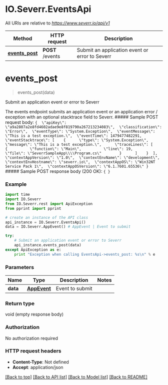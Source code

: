 # IO.Severr.EventsApi

All URIs are relative to *https://www.severr.io/api/v1*

Method | HTTP request | Description
------------- | ------------- | -------------
[**events_post**](EventsApi.md#events_post) | **POST** /events | Submit an application event or error to Severr


# **events_post**
> events_post(data)

Submit an application event or error to Severr

 The events endpoint submits an application event or an application error / exception with an optional stacktrace field to Severr.  ##### Sample POST request body: ``` {  \"apiKey\": \"a9a2807a2e8fd4602adae9e8f819790a267213234083\",  \"classification\": \"Error\",  \"eventType\": \"System.Exception\",  \"eventMessage\": \"This is a test exception.\",  \"eventTime\": 1479477482291,  \"eventStacktrace\": [    {      \"type\": \"System.Exception\",      \"message\": \"This is a test exception.\",      \"traceLines\": [        {          \"function\": \"Main\",          \"line\": 19,          \"file\": \"SeverrSampleApp\\\\Program.cs\"        }      ]    }  ],  \"contextAppVersion\": \"1.0\",  \"contextEnvName\": \"development\",  \"contextEnvHostname\": \"severr.io\",  \"contextAppOS\": \"Win32NT Service Pack 1\",  \"contextAppOSVersion\": \"6.1.7601.65536\" } ``` ##### Sample POST response body (200 OK): ``` { } ``` 

### Example 
```python
import time
import IO.Severr
from IO.Severr.rest import ApiException
from pprint import pprint

# create an instance of the API class
api_instance = IO.Severr.EventsApi()
data = IO.Severr.AppEvent() # AppEvent | Event to submit

try: 
    # Submit an application event or error to Severr
    api_instance.events_post(data)
except ApiException as e:
    print "Exception when calling EventsApi->events_post: %s\n" % e
```

### Parameters

Name | Type | Description  | Notes
------------- | ------------- | ------------- | -------------
 **data** | [**AppEvent**](AppEvent.md)| Event to submit | 

### Return type

void (empty response body)

### Authorization

No authorization required

### HTTP request headers

 - **Content-Type**: Not defined
 - **Accept**: application/json

[[Back to top]](#) [[Back to API list]](../README.md#documentation-for-api-endpoints) [[Back to Model list]](../README.md#documentation-for-models) [[Back to README]](../README.md)

